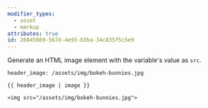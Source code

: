 ```yaml
---
modifier_types:
  - asset
  - markup
attributes: true
id: 26045669-567d-4e93-b3ba-34c835f5c5e9
---
```

Generate an HTML image element with the variable's value as `src`.

```.language-yaml
header_image: /assets/img/bokeh-bunnies.jpg
```

```
{{ header_image | image }}
```

```.language-output
<img src="/assets/img/bokeh-bunnies.jpg">
```
